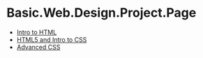 # Basic.Web.Design.Project.Page

<ul>
    <li><a href="intro_to_html/index.html" target="_blank">Intro to HTML</a></li>
    <li><a href="HTML5_intro_to_css/index.html" target="_blank">HTML5 and Intro to CSS</a></li>
    <li><a href="Advanced_CSS/index.html" target="_blank">Advanced CSS</a></li>

</ul>
